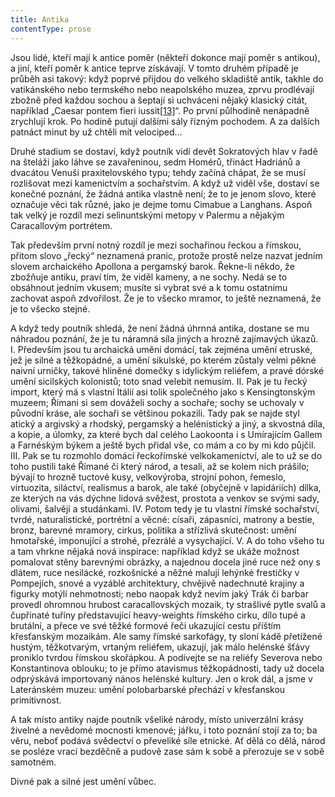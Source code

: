 ```yaml
---
title: Antika
contentType: prose
---
```


Jsou lidé, kteří mají k antice poměr (někteří dokonce mají poměr s antikou), a jiní, kteří poměr k antice teprve získávají. V tomto druhém případě je průběh asi takový: když poprvé přijdou do velkého skladiště antik, takhle do vatikánského nebo termského nebo neapolského muzea, zprvu prodlévají zbožně před každou sochou a šeptají si uchváceni nějaký klasický citát, například „Caesar pontem fieri iussit[\[13\]](./resources/undefined)“. Po první půlhodině nenápadně zrychlují krok. Po hodině putují dalšími sály řízným pochodem. A za dalších patnáct minut by už chtěli mít velociped…

Druhé stadium se dostaví, když poutník vidí devět Sokratových hlav v řadě na šteláži jako láhve se zavařeninou, sedm Homérů, třináct Hadriánů a dvacátou Venuši praxitelovského typu; tehdy začíná chápat, že se musí rozlišovat mezi kamenictvím a sochařstvím. A když už viděl vše, dostaví se konečné poznání, že žádná antika vlastně není; že to je jenom slovo, které označuje věci tak různé, jako je dejme tomu Cimabue a Langhans. Aspoň tak velký je rozdíl mezi selinuntskými metopy v Palermu a nějakým Caracallovým portrétem.

Tak především první notný rozdíl je mezi sochařinou řeckou a římskou, přitom slovo „řecký“ neznamená pranic, protože prostě nelze nazvat jedním slovem archaického Apollona a pergamský barok. Řekne-li někdo, že zbožňuje antiku, praví tím, že viděl kameny, a ne sochy. Nedá se to obsáhnout jedním vkusem; musíte si vybrat své a k tomu ostatnímu zachovat aspoň zdvořilost. Že je to všecko mramor, to ještě neznamená, že je to všecko stejné.

A když tedy poutník shledá, že není žádná úhrnná antika, dostane se mu náhradou poznání, že je tu náramná síla jiných a hrozně zajímavých úkazů. I. Především jsou tu archaická umění domácí, tak zejména umění etruské, jež je silné a těžkopádné, a umění sikulské, po kterém zůstaly velmi pěkné naivní urničky, takové hliněné domečky s idylickým reliéfem, a pravé dórské umění sicilských kolonistů; toto snad velebit nemusím. II. Pak je tu řecký import, který má s vlastní Itálií asi tolik společného jako s Kensingtonským muzeem; Římani si sem dováželi sochy a sochaře; sochy se uchovaly v původní kráse, ale sochaři se většinou pokazili. Tady pak se najde styl atický a argivský a rhodský, pergamský a helénistický a jiný, a skvostná díla, a kopie, a úlomky, za které bych dal celého Laokoonta i s Umírajícím Gallem a Farnéským býkem a ještě bych přidal vše, co mám a co by mi kdo půjčil. III. Pak se tu rozmohlo domácí řeckořímské velkokamenictví, ale to už se do toho pustili také Římané či který národ, a tesali, až se kolem nich prášilo; bývají to hrozně tuctové kusy, velkovýroba, strojní pohon, řemeslo, virtuozita, siláctví, realismus a barok, ale také (obyčejně v lapidáriích) dílka, ze kterých na vás dýchne lidová svěžest, prostota a venkov se svými sady, olivami, šalvějí a studánkami. IV. Potom tedy je tu vlastní římské sochařství, tvrdé, naturalistické, portrétní a věcné: císaři, zápasníci, matrony a bestie, bronz, barevné mramory, cirkus, politika a střízlivá skutečnost: umění hmotařské, imponující a strohé, přezrálé a vysychající. V. A do toho všeho tu a tam vhrkne nějaká nová inspirace: například když se ukáže možnost pomalovat stěny barevnými obrázky, a najednou docela jiné ruce než ony s dlátem, ruce nesilácké, rozkošnické a něžné malují lehýnké frestičky v Pompejích, snové a vyzáblé architektury, chvějivě nadechnuté krajiny a figurky motýlí nehmotnosti; nebo naopak když nevím jaký Trák či barbar provedl ohromnou hrubost caracallovských mozaik, ty strašlivé pytle svalů a čupřinaté tuříny představující heavy-weights římského cirku, dílo tupé a brutální, a přece ve své těžké formové řeči ukazující cestu příštím křesťanským mozaikám. Ale samy římské sarkofágy, ty sloní kádě přetížené hustým, těžkotvarým, vrtaným reliéfem, ukazují, jak málo helénské šťávy proniklo tvrdou římskou skořápkou. A podívejte se na reliéfy Severova nebo Konstantinova oblouku; to je přímo atavismus těžkopádnosti, tady už docela odprýskává importovaný nános helénské kultury. Jen o krok dál, a jsme v Lateránském muzeu: umění polobarbarské přechází v křesťanskou primitivnost.

A tak místo antiky najde poutník všeliké národy, místo univerzální krásy živelné a nevědomé mocnosti kmenové; jářku, i toto poznání stojí za to; ba věru, neboť podává svědectví o převeliké síle etnické. Ať dělá co dělá, národ se posléze vrací bezděčně a pudově zase sám k sobě a přerozuje se v sobě samotném.

Divné pak a silné jest umění vůbec.
